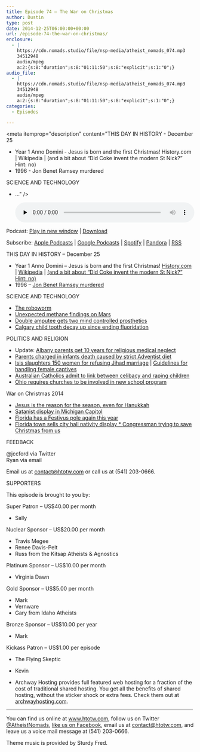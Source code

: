 ```yaml
---
title: Episode 74 – The War on Christmas
author: Dustin
type: post
date: 2014-12-25T06:00:00+00:00
url: /episode-74-the-war-on-christmas/
enclosure:
  - |
    https://cdn.nomads.studio/file/nsp-media/atheist_nomads_074.mp3
    34512948
    audio/mpeg
    a:2:{s:8:"duration";s:8:"01:11:50";s:8:"explicit";s:1:"0";}
audio_file:
  - |
    https://cdn.nomads.studio/file/nsp-media/atheist_nomads_074.mp3
    34512948
    audio/mpeg
    a:2:{s:8:"duration";s:8:"01:11:50";s:8:"explicit";s:1:"0";}
categories:
  - Episodes

---
```

<div itemscope itemtype="http://schema.org/AudioObject">
  <meta itemprop="name" content="Episode 74 &#8211; The War on Christmas" />
  
  <meta itemprop="uploadDate" content="2014-12-24T23:00:00-07:00" />
  
  <meta itemprop="encodingFormat" content="audio/mpeg" />
  
  <meta itemprop="duration" content="PT1H11M50S" />
  
  <meta itemprop="description" content="THIS DAY IN HISTORY - December 25

* Year 1 Anno Domini - Jesus is born and the first Christmas! History.com | Wikipedia | (and a bit about “Did Coke invent the modern St Nick?” Hint: no)
* 1996 - Jon Benet Ramsey murdered

SCIENCE AND TECHNOLOGY

* ..." />
  
  <meta itemprop="contentUrl" content="https://dts.podtrac.com/redirect.mp3/cdn.nomads.studio/file/nsp-media/atheist_nomads_074.mp3" />
  
  <meta itemprop="contentSize" content="32.9" />
  </p> 
  
  <div class="powerpress_player" id="powerpress_player_8329">
    <audio class="wp-audio-shortcode" id="audio-5164-73" preload="none" style="width: 100%;" controls="controls"><source type="audio/mpeg" src="https://dts.podtrac.com/redirect.mp3/cdn.nomads.studio/file/nsp-media/atheist_nomads_074.mp3?_=73" /><a href="https://dts.podtrac.com/redirect.mp3/cdn.nomads.studio/file/nsp-media/atheist_nomads_074.mp3">https://dts.podtrac.com/redirect.mp3/cdn.nomads.studio/file/nsp-media/atheist_nomads_074.mp3</a></audio>
  </div>
</div>

<p class="powerpress_links powerpress_links_mp3">
  Podcast: <a href="https://dts.podtrac.com/redirect.mp3/cdn.nomads.studio/file/nsp-media/atheist_nomads_074.mp3" class="powerpress_link_pinw" target="_blank" title="Play in new window" onclick="return powerpress_pinw('https://htotw.com/?powerpress_pinw=5164-podcast');" rel="nofollow">Play in new window</a> | <a href="https://dts.podtrac.com/redirect.mp3/cdn.nomads.studio/file/nsp-media/atheist_nomads_074.mp3" class="powerpress_link_d" title="Download" rel="nofollow" download="atheist_nomads_074.mp3">Download</a>
</p>

<p class="powerpress_links powerpress_subscribe_links">
  Subscribe: <a href="https://podcasts.apple.com/us/podcast/humanists-take-on-the-world/id530050098?mt=2&ls=1" class="powerpress_link_subscribe powerpress_link_subscribe_itunes" target="_blank" title="Subscribe on Apple Podcasts" rel="nofollow">Apple Podcasts</a> | <a href="https://www.google.com/podcasts?feed=aHR0cDovL2F0aGVpc3Rub21hZHMubGlic3luLmNvbS9yc3M%3D" class="powerpress_link_subscribe powerpress_link_subscribe_googleplay" target="_blank" title="Subscribe on Google Podcasts" rel="nofollow">Google Podcasts</a> | <a href="https://open.spotify.com/show/3LzK2xZGike6Tc1GEMtMbr?si=LieN9SNuTpq96smuaUsH8A" class="powerpress_link_subscribe powerpress_link_subscribe_spotify" target="_blank" title="Subscribe on Spotify" rel="nofollow">Spotify</a> | <a href="https://www.pandora.com/podcast/atheist-nomads/PC:10122?corr=62071012&part=ug" class="powerpress_link_subscribe powerpress_link_subscribe_pandora" target="_blank" title="Subscribe on Pandora" rel="nofollow">Pandora</a> | <a href="https://htotw.com/feed/podcast/" class="powerpress_link_subscribe powerpress_link_subscribe_rss" target="_blank" title="Subscribe via RSS" rel="nofollow">RSS</a>
</p>

THIS DAY IN HISTORY &#8211; December 25

* Year 1 Anno Domini &#8211; Jesus is born and the first Christmas! <a href="http://www.history.com/news/ask-history/why-is-christmas-celebrated-on-december-25" target="_blank" rel="noopener">History.com</a> | <a href="http://en.wikipedia.org/wiki/Pope_Julius_I" target="_blank" rel="noopener">Wikipedia</a> | <a href="http://www.snopes.com/holidays/christmas/santa/cocacola.asp" target="_blank" rel="noopener">(and a bit about “Did Coke invent the modern St Nick?” Hint: no)</a>  
* 1996 &#8211; <a href="http://www.history.com/this-day-in-history/young-jonbenet-ramsey-is-murdered" target="_blank" rel="noopener">Jon Benet Ramsey murdered</a>

SCIENCE AND TECHNOLOGY

* <a href="http://www.smithsonianmag.com/smart-news/weve-put-worms-mind-lego-robot-body-180953399/" target="_blank" rel="noopener">The roboworm</a>  
* <a href="http://www.scientificamerican.com/article/nasa-rover-finds-mysterious-methane-emissions-on-mars/" target="_blank" rel="noopener">Unexpected methane findings on Mars</a>  
* <a href="http://www.medicaldaily.com/pulse/double-amputee-becomes-first-patient-receive-two-bionic-arms-once-314804" target="_blank" rel="noopener">Double amputee gets two mind controlled prosthetics</a>  
* <a href="http://www.cbc.ca/news/canada/calgary/dental-decay-rampant-in-calgary-children-pediatric-dentist-says-1.2864413" target="_blank" rel="noopener">Calgary child tooth decay up since ending fluoridation</a>

POLITICS AND RELIGION

* Update: <a href="http://koin.com/2014/12/19/faith-healing-parents-wenona-travis-rossiter-manslaughter-sentence-12192014/" target="_blank" rel="noopener">Albany parents get 10 years for religious medical neglect</a>  
* <a href="http://calgary.ctvnews.ca/strict-belief-based-diet-contributed-to-calgary-infant-s-death-parents-face-charges-1.2146526" target="_blank" rel="noopener">Parents charged in infants death caused by strict Adventist diet</a>  
* <a href="http://www.independent.co.uk/news/world/middle-east/isis-execute-150-women-for-refusing-to-marry-militants-and-bury-them-in-mass-graves-9930766.html" target="_blank" rel="noopener">Isis slaughters 150 women for refusing Jihad marriage</a> | <a href="http://www.independent.co.uk/news/world/middle-east/isis-releases-abhorrent-sex-slaves-pamphlet-with-27-tips-for-militants-on-taking-punishing-and-raping-female-captives-9915913.html" target="_blank" rel="noopener">Guidelines for handling female captives</a>  
* <a href="http://www.abc.net.au/am/content/2014/s4147388.htm" target="_blank" rel="noopener">Australian Catholics admit to link between celibacy and raping children</a>  
* <a href="http://www.cleveland.com/metro/index.ssf/2014/12/schools_need_a_religious_partn.html" target="_blank" rel="noopener">Ohio requires churches to be involved in new school program</a>

War on Christmas 2014  
* <a href="http://www.masslive.com/news/index.ssf/2014/12/springfield_city_councilor_bud_7.html#incart_m-rpt-1" target="_blank" rel="noopener">Jesus is the reason for the season, even for Hanukkah</a>  
* <a href="http://www.detroitnews.com/story/news/politics/2014/12/15/capitol-nativity-gets-satanic-response/20458697/" target="_blank" rel="noopener">Satanist display in Michigan Capitol</a>  
* <a href="http://www.orlandosentinel.com/news/politics/os-festivus-pole-florida-capitol-20141215-story.html" target="_blank" rel="noopener">Florida has a Festivus pole again this year</a>  
* <a href="http://ffrf.org/news/news-releases/item/21951-ffrf-boots-nativity-from-fla-city-hall" target="_blank" rel="noopener">Florida town sells city hall nativity display * </a><a href="http://www.rawstory.com/rs/2014/12/gop-representative-calls-on-congress-to-save-christmas-from-atheists/" target="_blank" rel="noopener">Congressman trying to save Christmas from us</a>

FEEDBACK

@jccford via Twitter  
Ryan via email

Email us at contact@htotw.com or call us at (541) 203-0666.

SUPPORTERS

This episode is brought to you by:

Super Patron &#8211; US$40.00 per month  
* Sally

Nuclear Sponsor &#8211; US$20.00 per month  
* Travis Megee  
* Renee Davis-Pelt  
* Russ from the Kitsap Atheists & Agnostics

Platinum Sponsor – US$10.00 per month  
* Virginia Dawn

Gold Sponsor – US$5.00 per month  
* Mark  
* Vernware  
* Gary from Idaho Atheists

Bronze Sponsor &#8211; US$10.00 per year  
* Mark

Kickass Patron &#8211; US$1.00 per episode  
* The Flying Skeptic  
* Kevin

* Archway Hosting provides full featured web hosting for a fraction of the cost of traditional shared hosting. You get all the benefits of shared hosting, without the sticker shock or extra fees. Check them out at <a href="http://archwayhosting.com/" target="_blank" rel="noopener">archwayhosting.com</a>.

<hr width="500" />

You can find us online at <a href="https://www.htotw.com/" target="_blank" rel="noopener">www.htotw.com</a>, follow us on Twitter <a href="https://twitter.com/AtheistNomads" target="_blank" rel="noopener">@AtheistNomads</a>, <a href="https://htotw.com/facebook" target="_blank" rel="noopener">like us on Facebook</a>, email us at <contact@htotw.com>, and leave us a voice mail message at (541) 203-0666.

Theme music is provided by Sturdy Fred.